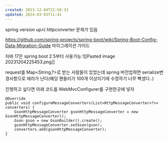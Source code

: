 ```yaml
---
created: 2023-12-04T22:50:33
updated: 2024-03-03T11:41
---
```

spring version up시 httpconverter 문제가 있음

https://github.com/spring-projects/spring-boot/wiki/Spring-Boot-Config-Data-Migration-Guide
마이그레이션 가이드

자바 17은 spring boot 2.5부터 사용가능
![[Pasted image 20231204225453.png]]


request를 Map<String,?>로 받는 사람들이 있었는데 spring 버전업하면 serialize변경사항으로 에러가 난다(해당 핸들러가 100개 이상이기에 수정하기 너무 빡셌다..)

진행하고 싶다면 아래 코드를 WebMvcConfigurer를 구현한곳에 넣자
```
@Override  
public void configureMessageConverters(List<HttpMessageConverter<?>> converters) {  
    GsonHttpMessageConverter gsonHttpMessageConverter = new GsonHttpMessageConverter();  
    Gson gson = new GsonBuilder().create();  
    gsonHttpMessageConverter.setGson(gson);  
    converters.add(gsonHttpMessageConverter);  
}
```